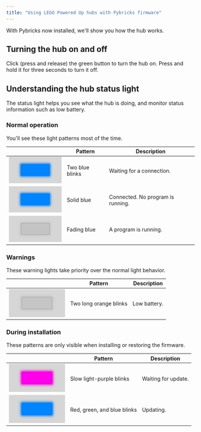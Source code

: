 ```yaml
---
title: "Using LEGO Powered Up hubs with Pybricks firmware"
---
```


With Pybricks now installed, we'll show you how the hub works.

## Turning the hub on and off

Click (press and release) the green button to turn the hub on.
Press and hold it for three seconds to turn it off.


## Understanding the hub status light

The status light helps you see what the hub is doing, and monitor status
information such as low battery.

### Normal operation

You'll see these light patterns most of the time. 

| | Pattern | Description |
|-|---------|-------------|
| ![blue 100ms, off 200ms, blue 100ms, off 2200ms](listening.png) | Two blue blinks | Waiting for a connection. |
| ![solid blue](connected.png) | Solid blue | Connected. No program is running. |
| ![breathing blue 2000ms cycle](program-running.png) | Fading blue | A program is running.|


### Warnings

These warning lights take priority over the normal light behavior.

| | Pattern | Description |
|-|---------|-------------|
| ![low-battery](low-battery.png) | Two long orange blinks | Low battery. |

### During installation

These patterns are only visible when installing or restoring the firmware.

| | Pattern | Description |
|-|---------|-------------|
| ![light purple 500ms, off 100ms](bootloader-listening.png) | Slow light-purple blinks | Waiting for update. |
| ![red 500ms, green 500ms, blue 500ms, off 100ms](bootloader-connected.png) | Red, green, and blue blinks | Updating. |
